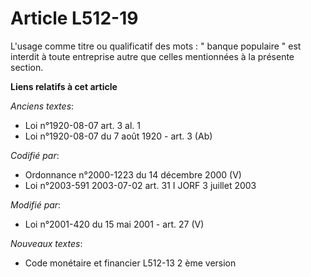 # Article L512-19

L'usage comme titre ou qualificatif des mots : " banque populaire " est interdit à toute entreprise autre que celles
mentionnées à la présente section.

**Liens relatifs à cet article**

_Anciens textes_:

  - Loi n°1920-08-07 art. 3 al. 1
  - Loi n°1920-08-07 du 7 août 1920 - art. 3 (Ab)

_Codifié par_:

  - Ordonnance n°2000-1223 du 14 décembre 2000 (V)
  - Loi n°2003-591 2003-07-02 art. 31 I JORF 3 juillet 2003

_Modifié par_:

  - Loi n°2001-420 du 15 mai 2001 - art. 27 (V)

_Nouveaux textes_:

  - Code monétaire et financier L512-13 2 ème version
